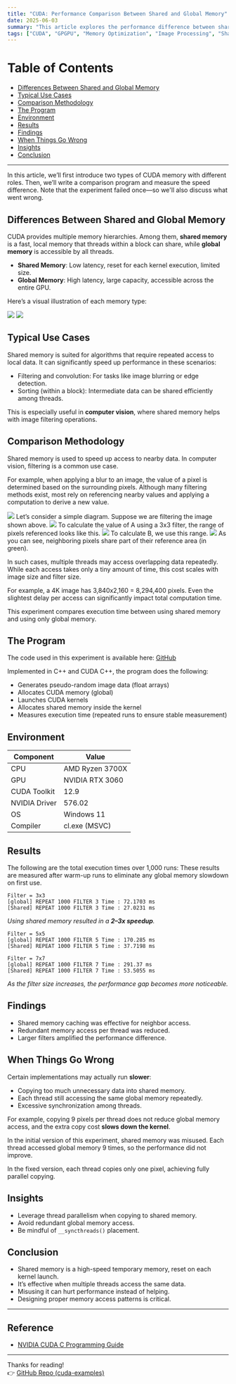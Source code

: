 ```yaml
---
title: "CUDA: Performance Comparison Between Shared and Global Memory"
date: 2025-06-03
summary: "This article explores the performance difference between shared memory and global memory in CUDA, and explains how to use them effectively while avoiding common pitfalls."
tags: ["CUDA", "GPGPU", "Memory Optimization", "Image Processing", "Shared Memory", "Global Memory"]
---
```


# Table of Contents

- [Differences Between Shared and Global Memory](#differences-between-shared-and-global-memory)
- [Typical Use Cases](#typical-use-cases)
- [Comparison Methodology](#comparison-methodology)
- [The Program](#the-program)
- [Environment](#environment)
- [Results](#results)
- [Findings](#findings)
- [When Things Go Wrong](#when-things-go-wrong)
- [Insights](#insights)
- [Conclusion](#conclusion)

---

In this article, we’ll first introduce two types of CUDA memory with different roles.
Then, we’ll write a comparison program and measure the speed difference.
Note that the experiment failed once—so we'll also discuss what went wrong.

## Differences Between Shared and Global Memory

CUDA provides multiple memory hierarchies. Among them, **shared memory** is a fast, local memory that threads within a block can share, while **global memory** is accessible by all threads.

- **Shared Memory**: Low latency, reset for each kernel execution, limited size.
- **Global Memory**: High latency, large capacity, accessible across the entire GPU.

Here’s a visual illustration of each memory type:

<div class="image-row">
    <img src="global_memory.png" />
    <img src="shared_memory.png" />
</div>

## Typical Use Cases

Shared memory is suited for algorithms that require repeated access to local data.
It can significantly speed up performance in these scenarios:

- Filtering and convolution: For tasks like image blurring or edge detection.
- Sorting (within a block): Intermediate data can be shared efficiently among threads.

This is especially useful in **computer vision**, where shared memory helps with image filtering operations.

## Comparison Methodology

Shared memory is used to speed up access to nearby data. In computer vision, filtering is a common use case.

For example, when applying a blur to an image, the value of a pixel is determined based on the surrounding pixels.
Although many filtering methods exist, most rely on referencing nearby values and applying a computation to derive a new value.

<img src="pixels_1.png" />
Let’s consider a simple diagram. Suppose we are filtering the image shown above.

<img src="pixels_2.png" />
To calculate the value of A using a 3x3 filter, the range of pixels referenced looks like this.

<img src="pixels_3.png" />
To calculate B, we use this range.

<img src="pixels_4.png" />
As you can see, neighboring pixels share part of their reference area (in green).

In such cases, multiple threads may access overlapping data repeatedly.
While each access takes only a tiny amount of time, this cost scales with image size and filter size.

For example, a 4K image has 3,840x2,160 = 8,294,400 pixels.
Even the slightest delay per access can significantly impact total computation time.

This experiment compares execution time between using shared memory and using only global memory.

## The Program

The code used in this experiment is available here:
[GitHub](https://github.com/yaikeda/cuda-examples/blob/main/samples/007_SharedMemory/SharedMemory.cu)

Implemented in C++ and CUDA C++, the program does the following:
- Generates pseudo-random image data (float arrays)
- Allocates CUDA memory (global)
- Launches CUDA kernels
- Allocates shared memory inside the kernel
- Measures execution time (repeated runs to ensure stable measurement)

## Environment

| Component | Value |
|----------|--------|
| CPU | AMD Ryzen 3700X |
| GPU | NVIDIA RTX 3060 |
| CUDA Toolkit | 12.9 |
| NVIDIA Driver | 576.02 |
| OS | Windows 11 |
| Compiler | cl.exe (MSVC) |

## Results

The following are the total execution times over 1,000 runs:
These results are measured after warm-up runs to eliminate any global memory slowdown on first use.

```
Filter = 3x3
[global] REPEAT 1000 FILTER 3 Time : 72.1703 ms
[Shared] REPEAT 1000 FILTER 3 Time : 27.0231 ms
```
*Using shared memory resulted in a **2–3x speedup**.*

```
Filter = 5x5
[global] REPEAT 1000 FILTER 5 Time : 170.285 ms
[Shared] REPEAT 1000 FILTER 5 Time : 37.7198 ms
```

```
Filter = 7x7
[global] REPEAT 1000 FILTER 7 Time : 291.37 ms
[Shared] REPEAT 1000 FILTER 7 Time : 53.5055 ms
```
*As the filter size increases, the performance gap becomes more noticeable.*

## Findings

- Shared memory caching was effective for neighbor access.
- Redundant memory access per thread was reduced.
- Larger filters amplified the performance difference.

## When Things Go Wrong

Certain implementations may actually run **slower**:

- Copying too much unnecessary data into shared memory.
- Each thread still accessing the same global memory repeatedly.
- Excessive synchronization among threads.

For example, copying 9 pixels per thread does not reduce global memory access,
and the extra copy cost **slows down the kernel**.

In the initial version of this experiment, shared memory was misused.
Each thread accessed global memory 9 times, so the performance did not improve.

In the fixed version, each thread copies only one pixel, achieving fully parallel copying.

## Insights

- Leverage thread parallelism when copying to shared memory.
- Avoid redundant global memory access.
- Be mindful of `__syncthreads()` placement.

## Conclusion

- Shared memory is a high-speed temporary memory, reset on each kernel launch.
- It’s effective when multiple threads access the same data.
- Misusing it can hurt performance instead of helping.
- Designing proper memory access patterns is critical.

---

## Reference
- [NVIDIA CUDA C Programming Guide](https://docs.nvidia.com/cuda/cuda-c-programming-guide/index.html)

---

Thanks for reading!  
👉 [GitHub Repo (cuda-examples)](https://github.com/yaikeda/cuda-examples/)
